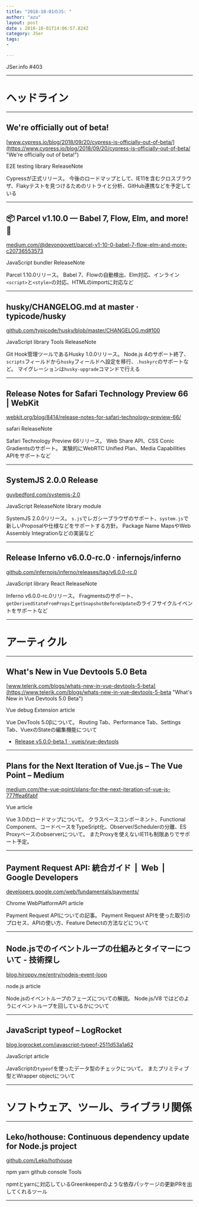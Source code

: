 ```yaml
---
title: "2018-10-01のJS: "
author: "azu"
layout: post
date : 2018-10-01T14:06:57.824Z
category: JSer
tags:
-

---
```


JSer.info #403

----

<h1 class="site-genre">ヘッドライン</h1>

----

## We're officially out of beta!
[www.cypress.io/blog/2018/09/20/cypress-is-officially-out-of-beta/](https://www.cypress.io/blog/2018/09/20/cypress-is-officially-out-of-beta/ "We're officially out of beta!")
<p class="jser-tags jser-tag-icon"><span class="jser-tag">E2E</span> <span class="jser-tag">testing</span> <span class="jser-tag">library</span> <span class="jser-tag">ReleaseNote</span></p>

Cypressが正式リリース。
今後のロードマップとして、IE11を含むクロスブラウザ、Flakyテストを見つけるためのリトライと分析、GitHub連携などを予定している


----

## 📦 Parcel v1.10.0 — Babel 7, Flow, Elm, and more! 🚀
[medium.com/@devongovett/parcel-v1-10-0-babel-7-flow-elm-and-more-c20736553573](https://medium.com/@devongovett/parcel-v1-10-0-babel-7-flow-elm-and-more-c20736553573 "📦 Parcel v1.10.0 — Babel 7, Flow, Elm, and more! 🚀")
<p class="jser-tags jser-tag-icon"><span class="jser-tag">JavaScript</span> <span class="jser-tag">bundler</span> <span class="jser-tag">ReleaseNote</span></p>

Parcel 1.10.0リリース。
Babel 7、Flowの自動検出、Elm対応、インライン`<script>`と`<style>`の対応、HTMLのimportに対応など


----

## husky/CHANGELOG.md at master · typicode/husky
[github.com/typicode/husky/blob/master/CHANGELOG.md#100](https://github.com/typicode/husky/blob/master/CHANGELOG.md#100 "husky/CHANGELOG.md at master · typicode/husky")
<p class="jser-tags jser-tag-icon"><span class="jser-tag">JavaScript</span> <span class="jser-tag">library</span> <span class="jser-tag">Tools</span> <span class="jser-tag">ReleaseNote</span></p>

Git Hook管理ツールであるHusky 1.0.0リリース。
Node.js 4のサポート終了、`scripts`フィールドから`husky`フィールドへ設定を移行、`.huskyrc`のサポートなど。
マイグレーションは`husky-upgrade`コマンドで行える


----

## Release Notes for Safari Technology Preview 66 | WebKit
[webkit.org/blog/8414/release-notes-for-safari-technology-preview-66/](https://webkit.org/blog/8414/release-notes-for-safari-technology-preview-66/ "Release Notes for Safari Technology Preview 66 | WebKit")
<p class="jser-tags jser-tag-icon"><span class="jser-tag">safari</span> <span class="jser-tag">ReleaseNote</span></p>

Safari Technology Preview 66リリース。
Web Share API、CSS Conic Gradientsのサポート。
実験的にWebRTC Unified Plan、Media Capabilities APIをサポートなど


----

## SystemJS 2.0.0 Release
[guybedford.com/systemjs-2.0](https://guybedford.com/systemjs-2.0 "SystemJS 2.0.0 Release")
<p class="jser-tags jser-tag-icon"><span class="jser-tag">JavaScript</span> <span class="jser-tag">ReleaseNote</span> <span class="jser-tag">library</span> <span class="jser-tag">module</span></p>

SystemJS 2.0.0リリース。 `s.js`でレガシーブラウザのサポート、`system.js`で新しいProposalや仕様などをサポートする方針。 Package Name MapsやWeb Assembly Integrationなどの実装など


----

## Release Inferno v6.0.0-rc.0 · infernojs/inferno
[github.com/infernojs/inferno/releases/tag/v6.0.0-rc.0](https://github.com/infernojs/inferno/releases/tag/v6.0.0-rc.0 "Release Inferno v6.0.0-rc.0 · infernojs/inferno")
<p class="jser-tags jser-tag-icon"><span class="jser-tag">JavaScript</span> <span class="jser-tag">library</span> <span class="jser-tag">React</span> <span class="jser-tag">ReleaseNote</span></p>

Inferno v6.0.0-rc.0リリース。
Fragmentsのサポート、`getDerivedStateFromProps`と`getSnapshotBeforeUpdate`のライフサイクルイベントをサポートなど


----
<h1 class="site-genre">アーティクル</h1>

----

## What's New in Vue Devtools 5.0 Beta
[www.telerik.com/blogs/whats-new-in-vue-devtools-5-beta](https://www.telerik.com/blogs/whats-new-in-vue-devtools-5-beta "What's New in Vue Devtools 5.0 Beta")
<p class="jser-tags jser-tag-icon"><span class="jser-tag">Vue</span> <span class="jser-tag">debug</span> <span class="jser-tag">Extension</span> <span class="jser-tag">article</span></p>

Vue DevTools 5.0βについて。
Routing Tab、Performance Tab、Settings Tab、VuexのStateの編集機能について

- [Release v5.0.0-beta.1 · vuejs/vue-devtools](https://github.com/vuejs/vue-devtools/releases/tag/v5.0.0-beta.1 "Release v5.0.0-beta.1 · vuejs/vue-devtools")

----

## Plans for the Next Iteration of Vue.js – The Vue Point – Medium
[medium.com/the-vue-point/plans-for-the-next-iteration-of-vue-js-777ffea6fabf](https://medium.com/the-vue-point/plans-for-the-next-iteration-of-vue-js-777ffea6fabf "Plans for the Next Iteration of Vue.js – The Vue Point – Medium")
<p class="jser-tags jser-tag-icon"><span class="jser-tag">Vue</span> <span class="jser-tag">article</span></p>

Vue 3.0のロードマップについて。
クラスベースコンポーネント、Functional Component、コードベースをTypeSript化、Observer/Schedulerの分離、ES Proxyベースのobserverについて。
またProxyを使えないIE11も制限ありでサポート予定。


----

## Payment Request API: 統合ガイド  |  Web  |  Google Developers
[developers.google.com/web/fundamentals/payments/](https://developers.google.com/web/fundamentals/payments/ "Payment Request API: 統合ガイド  |  Web  |  Google Developers")
<p class="jser-tags jser-tag-icon"><span class="jser-tag">Chrome</span> <span class="jser-tag">WebPlatformAPI</span> <span class="jser-tag">article</span></p>

Payment Request APIについての記事。
Payment Request APIを使った取引のプロセス、APIの使い方、Feature Detectの方法などについて


----

## Node.jsでのイベントループの仕組みとタイマーについて - 技術探し
[blog.hiroppy.me/entry/nodejs-event-loop](https://blog.hiroppy.me/entry/nodejs-event-loop "Node.jsでのイベントループの仕組みとタイマーについて - 技術探し")
<p class="jser-tags jser-tag-icon"><span class="jser-tag">node.js</span> <span class="jser-tag">article</span></p>

Node.jsのイベントループのフェーズについての解説。
Node.js/V8 ではどのようにイベントループを回しているかについて


----

## JavaScript typeof – LogRocket
[blog.logrocket.com/javascript-typeof-2511d53a1a62](https://blog.logrocket.com/javascript-typeof-2511d53a1a62 "JavaScript typeof – LogRocket")
<p class="jser-tags jser-tag-icon"><span class="jser-tag">JavaScript</span> <span class="jser-tag">article</span></p>

JavaScriptの`typeof`を使ったデータ型のチェックについて。
またプリミティブ型とWrapper objectについて


----
<h1 class="site-genre">ソフトウェア、ツール、ライブラリ関係</h1>

----

## Leko/hothouse: Continuous dependency update for Node.js project
[github.com/Leko/hothouse](https://github.com/Leko/hothouse "Leko/hothouse: Continuous dependency update for Node.js project")
<p class="jser-tags jser-tag-icon"><span class="jser-tag">npm</span> <span class="jser-tag">yarn</span> <span class="jser-tag">github</span> <span class="jser-tag">console</span> <span class="jser-tag">Tools</span></p>

npmtとyarnに対応しているGreenkeeperのような依存パッケージの更新PRを出してくれるツール


----
